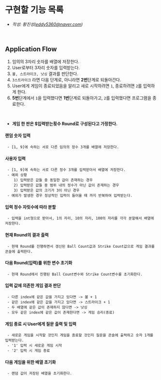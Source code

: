 # 구현할 기능 목록

 * _작성: 황진성(eddy5360@naver.com)_

<br>

## Application Flow
1. 임의의 3자리 숫자를 배열에 저장한다.
2. User로부터 3자리 숫자를 입력받는다.
3. `볼, 스트라이크, 낫싱` 결과를 판단한다.
4. `3스트라이크` 라면 다음 단계로, 아니라면 **2번**단계로 되돌아간다.
5. User에게 게임이 종료되었음을 알리고 새로 시작하려면 `1`, 종료하려면 `2`를 입력하게 한다.
6. **5번**단계에서 `1`을 입력했다면 **1번**단계로 되돌아가고, `2`를 입력했다면 프로그램을 종료한다.

<br>

 - **게임 한 판은 $입력받는횟수 Round로 구성된다고 가정한다.**


#### 랜덤 숫자 입력
```
 - [1, 9]에 속하는 서로 다른 임의의 정수 3개를 배열에 저장한다.
```

#### 사용자 입력
```
 - [1, 9]에 속하는 서로 다른 정수 3개를 입력받아서 배열에 저장한다.
 - 예외 상황
    1) 입력받은 값들 중 동일한 값이 존재하는 경우
    2) 입력받은 값들 중 범위 내의 정수가 아닌 값이 존재하는 경우
    3) 입력받은 값의 크기가 3이 아닌 경우
 - 예외가 발생한 경우 정상적인 입력이 들어올 때 까지 반복하여 입력받는다.
```

#### 입력 정수 자릿수에 따라 분할
```
 - 입력을 int형으로 받아서, 1의 자리, 10의 자리, 100의 자리를 각각 분할해서 배열에 저장한다.
```

#### 현재 Round의 결과 출력
```
 - 현재 Round를 진행하면서 갱신된 Ball Count값과 Strike Count값으로 게임 결과를 콘솔에 출력한다.
```

#### 다음 Round(입력)를 위한 변수 초기화
```
 - 현재 Round에서 진행된 Ball Count변수와 Strike Count변수를 초기화한다.
```

#### 입력 값에 의존한 게임 결과 판단
```
 - 다른 index에 같은 값을 가지고 있다면 -> 볼 + 1
 - 같은 index에 같은 값을 가지고 있다면 -> 스트라이크 + 1
 - 두 배열에 같은 값이 존재하지 않다면 -> 낫싱
 - 모두 같은 index에 같은 값이 존재한다면 -> 게임 승리(종료)
```

#### 게임 종료 시 User에게 질문 출력 및 입력
```
 - 새로운 게임을 시작할 것인지 게임을 종료할 것인지 질문을 콘솔에 출력하고 숫자 1개를 입력받는다.
 - '1' 입력 시 새로운 게임 시작
 - '2' 입력 시 게임 종료
```

#### 다음 게임을 위한 배열 초기화
```
 - 랜덤 값이 저장된 배열을 초기화한다.
```